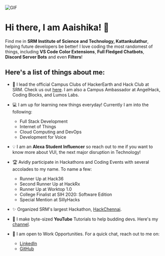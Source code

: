 ![GIF](https://www.learnupon.com/wp-content/uploads/@2x-Blog-Technical-Skills-animation.gif)

# Hi there, I am Aaishika! 👋
Find me in **SRM Institute of Science and Technology, Kattankulathur**, helping future developers be better!
I love coding the most randomest of things, including **VS Code Color Extensions**, **Full Fledged Chatbots**, **Discord Server Bots** and even **Filters**!

## Here's a list of things about me:
- 🎯 I lead the official Campus Clubs of HackerEarth and Hack Club at SRM. Check us out [here](https://www.srmhackerearth.in). I am also a Campus Ambassador at AngelHack, Coding Blocks, and Lumos Labs.

- 💻 I am up for learning new things everyday! Currently I am into the following:
    - Full Stack Development
    - Internet of Things
    - Cloud Computing and DevOps
    - Development for Voice
    
- 💡 I am an **Alexa Student Influencer** so reach out to me if you want to know more about VUI, the next major disruption in Technology!

- 🏆 Avidly participate in Hackathons and Coding Events with several accolades to my name. To name a few:
    - Runner Up at Hack36
    - Second Runner Up at HackRx
    - Runner Up at Worktop 1.0
    - College Finalist at SIH 2020: Software Edition
    - Special Mention at SillyHacks
    
- ✨ Organized SRM's largest Hackathon, [HackChennai](https://www.hackchennai.in).

- 🎥 I make byte-sized **YouTube** Tutorials to help budding devs. Here's my [channel](https://www.youtube.com/c/AaishikaSBhattacharya).

- 💬 I am open to Work Opportunities. For a quick chat, reach out to me on:
    - [LinkedIn](https://www.linkedin.com/in/aaishika)
    - [GitHub](https://www.github.com/aaishikasb)
